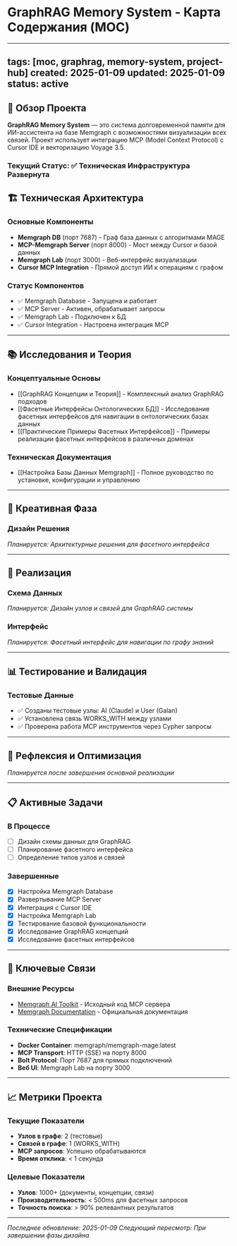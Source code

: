 # GraphRAG Memory System - Карта Содержания (MOC)

---
tags: [moc, graphrag, memory-system, project-hub]
created: 2025-01-09
updated: 2025-01-09
status: active
---

## 🎯 Обзор Проекта

**GraphRAG Memory System** — это система долговременной памяти для ИИ-ассистента на базе Memgraph с возможностями визуализации всех связей. Проект использует интеграцию MCP (Model Context Protocol) с Cursor IDE и векторизацию Voyage 3.5.

### Текущий Статус: ✅ Техническая Инфраструктура Развернута

## 🏗️ Техническая Архитектура

### Основные Компоненты
- **Memgraph DB** (порт 7687) - Граф база данных с алгоритмами MAGE
- **MCP-Memgraph Server** (порт 8000) - Мост между Cursor и базой данных  
- **Memgraph Lab** (порт 3000) - Веб-интерфейс визуализации
- **Cursor MCP Integration** - Прямой доступ ИИ к операциям с графом

### Статус Компонентов
- ✅ Memgraph Database - Запущена и работает
- ✅ MCP Server - Активен, обрабатывает запросы
- ✅ Memgraph Lab - Подключен к БД
- ✅ Cursor Integration - Настроена интеграция MCP

---

## 📚 Исследования и Теория

### Концептуальные Основы
- [[GraphRAG Концепции и Теория]] - Комплексный анализ GraphRAG подходов
- [[Фасетные Интерфейсы Онтологических БД]] - Исследование фасетных интерфейсов для навигации в онтологических базах данных
- [[Практические Примеры Фасетных Интерфейсов]] - Примеры реализации фасетных интерфейсов в различных доменах

### Техническая Документация
- [[Настройка Базы Данных Memgraph]] - Полное руководство по установке, конфигурации и управлению

---

## 🎨 Креативная Фаза

### Дизайн Решения
*Планируется: Архитектурные решения для фасетного интерфейса*

---

## 🔧 Реализация

### Схема Данных
*Планируется: Дизайн узлов и связей для GraphRAG системы*

### Интерфейс
*Планируется: Фасетный интерфейс для навигации по графу знаний*

---

## 📊 Тестирование и Валидация

### Тестовые Данные
- ✅ Созданы тестовые узлы: AI (Claude) и User (Galan)
- ✅ Установлена связь WORKS_WITH между узлами
- ✅ Проверена работа MCP инструментов через Cypher запросы

---

## 🔄 Рефлексия и Оптимизация

*Планируется после завершения основной реализации*

---

## 📋 Активные Задачи

### В Процессе
- [ ] Дизайн схемы данных для GraphRAG
- [ ] Планирование фасетного интерфейса
- [ ] Определение типов узлов и связей

### Завершенные
- [x] Настройка Memgraph Database
- [x] Развертывание MCP Server
- [x] Интеграция с Cursor IDE
- [x] Настройка Memgraph Lab
- [x] Тестирование базовой функциональности
- [x] Исследование GraphRAG концепций
- [x] Исследование фасетных интерфейсов

---

## 🔗 Ключевые Связи

### Внешние Ресурсы
- [Memgraph AI Toolkit](https://github.com/memgraph/ai-toolkit) - Исходный код MCP сервера
- [Memgraph Documentation](https://memgraph.com/docs) - Официальная документация

### Технические Спецификации
- **Docker Container**: memgraph/memgraph-mage:latest
- **MCP Transport**: HTTP (SSE) на порту 8000
- **Bolt Protocol**: Порт 7687 для прямых подключений
- **Веб UI**: Memgraph Lab на порту 3000

---

## 📈 Метрики Проекта

### Текущие Показатели
- **Узлов в графе**: 2 (тестовые)
- **Связей в графе**: 1 (WORKS_WITH)
- **MCP запросов**: Успешно обрабатываются
- **Время отклика**: < 1 секунда

### Целевые Показатели
- **Узлов**: 1000+ (документы, концепции, связи)
- **Производительность**: < 500ms для фасетных запросов
- **Точность поиска**: > 90% релевантных результатов

---

*Последнее обновление: 2025-01-09*
*Следующий пересмотр: При завершении фазы дизайна*